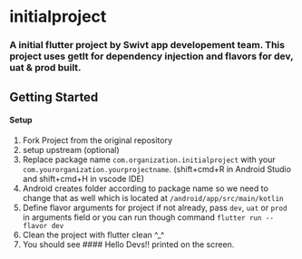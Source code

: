 # initialproject

### A initial flutter project by Swivt app developement team. This project uses getIt for dependency injection and flavors for dev, uat & prod built.

## Getting Started

#### Setup
1) Fork Project from the original repository
2) setup upstream (optional)
3) Replace package name ```com.organization.initialproject``` with your `com.yourorganization.yourprojectname`. (shift+cmd+R in Android Studio and shift+cmd+H in vscode IDE)
4) Android creates folder according to package name so we need to change that as well which is located at `/android/app/src/main/kotlin`
5) Define flavor arguments for project if not already, pass `dev`, `uat` or `prod` in arguments field or you can run though command `flutter run --flavor dev` 
6) Clean the project with flutter clean ^_^
7) You should see #### Hello Devs!! printed on the screen.

